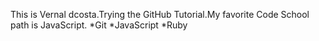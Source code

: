 This is Vernal dcosta.Trying the GitHub Tutorial.My favorite Code School path is JavaScript.
*Git
*JavaScript
*Ruby